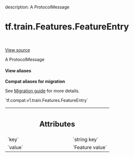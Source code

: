 description: A ProtocolMessage

<div itemscope itemtype="http://developers.google.com/ReferenceObject">
<meta itemprop="name" content="tf.train.Features.FeatureEntry" />
<meta itemprop="path" content="Stable" />
</div>

# tf.train.Features.FeatureEntry

<!-- Insert buttons and diff -->

<table class="tfo-notebook-buttons tfo-api nocontent" align="left">

</table>

<a target="_blank" class="external" href="/code/stable/tensorflow/core/example/feature.proto">View source</a>



A ProtocolMessage

<section class="expandable">
  <h4 class="showalways">View aliases</h4>
  <p>
<b>Compat aliases for migration</b>
<p>See
<a href="https://www.tensorflow.org/guide/migrate">Migration guide</a> for
more details.</p>
<p>`tf.compat.v1.train.Features.FeatureEntry`</p>
</p>
</section>

<!-- Placeholder for "Used in" -->




<!-- Tabular view -->
 <table class="responsive fixed orange">
<colgroup><col width="214px"><col></colgroup>
<tr><th colspan="2"><h2 class="add-link">Attributes</h2></th></tr>

<tr>
<td>
`key`
</td>
<td>
`string key`
</td>
</tr><tr>
<td>
`value`
</td>
<td>
`Feature value`
</td>
</tr>
</table>



